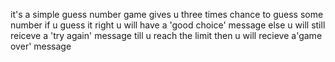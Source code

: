 it's a simple guess number game gives u three times chance to guess
some number if u guess it right u will have a 'good choice' message else
u will still reiceve a 'try again' message till u reach the limit
then  u will recieve a'game over' message
